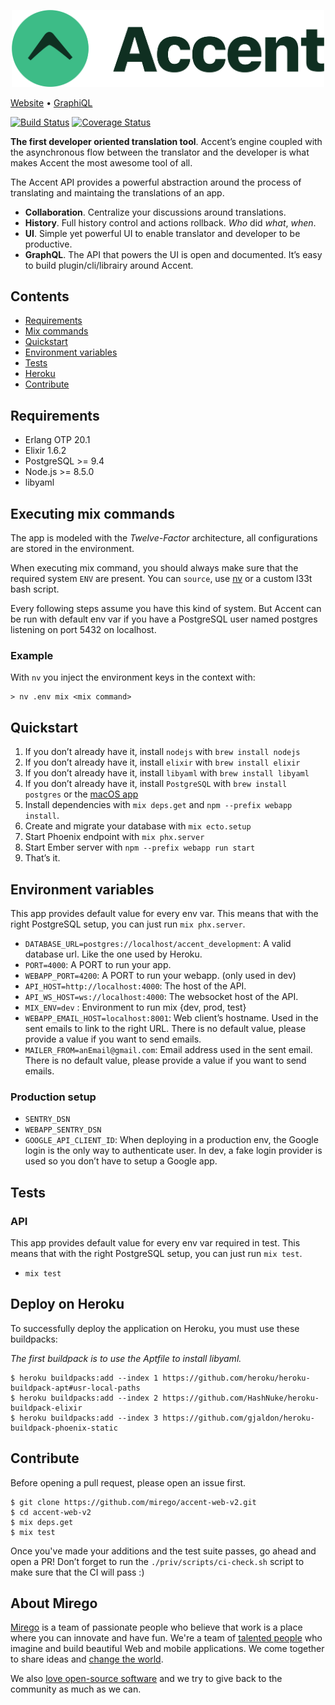 <p align="center">
  <img src="logo.svg" alt="Accent Logo" width=500 />
</p>

[Website](https://www.accent.reviews) • [GraphiQL](https://www.accent.reviews/documentation)

[![Build Status](https://travis-ci.org/mirego/accent.svg?branch=master)](https://travis-ci.org/mirego/accent)
[![Coverage Status](https://coveralls.io/repos/github/mirego/accent/badge.svg?branch=master)](https://coveralls.io/github/mirego/accent?branch=master)

**The first developer oriented translation tool**. Accent’s engine coupled with the asynchronous flow between the translator and the developer is what makes Accent the most awesome tool of all.

The Accent API provides a powerful abstraction around the process of translating and maintaing the translations of an app.

* **Collaboration**. Centralize your discussions around translations.
* **History**. Full history control and actions rollback. _Who_ did _what_, _when_.
* **UI**. Simple yet powerful UI to enable translator and developer to be productive.
* **GraphQL**. The API that powers the UI is open and documented. It’s easy to build plugin/cli/librairy around Accent.

## Contents

* [Requirements](#requirements)
* [Mix commands](#executing-mix-commands)
* [Quickstart](#quickstart)
* [Environment variables](#environment-variables)
* [Tests](#tests)
* [Heroku](#deploy-on-heroku)
* [Contribute](#contribute)

## Requirements

- Erlang OTP 20.1
- Elixir 1.6.2
- PostgreSQL >= 9.4
- Node.js >= 8.5.0
- libyaml

## Executing mix commands

The app is modeled with the _Twelve-Factor_  architecture, all configurations are stored in the environment.

When executing mix command, you should always make sure that the required system `ENV` are present. You can `source`, use [nv](https://github.com/jcouture/nv) or a custom l33t bash script.

Every following steps assume you have this kind of system.
But Accent can be run with default env var if you have a PostgreSQL user named postgres listening on port 5432 on localhost.

### Example

With `nv` you inject the environment keys in the context with:

```shell
> nv .env mix <mix command>

```

## Quickstart

  1. If you don’t already have it, install `nodejs` with `brew install nodejs`
  1. If you don’t already have it, install `elixir` with `brew install elixir`
  2. If you don’t already have it, install `libyaml` with `brew install libyaml`
  2. If you don’t already have it, install `PostgreSQL` with `brew install postgres` or the [macOS app](https://postgresapp.com/)
  3. Install dependencies with `mix deps.get` and `npm --prefix webapp install`.
  4. Create and migrate your database with `mix ecto.setup`
  5. Start Phoenix endpoint with `mix phx.server`
  5. Start Ember server with `npm --prefix webapp run start`
  6. That’s it.

## Environment variables

This app provides default value for every env var. This means that with the right PostgreSQL setup, you can just run `mix phx.server`.

- `DATABASE_URL=postgres://localhost/accent_development`: A valid database url. Like the one used by Heroku.
- `PORT=4000`: A PORT to run your app.
- `WEBAPP_PORT=4200`: A PORT to run your webapp. (only used in dev)
- `API_HOST=http://localhost:4000`: The host of the API.
- `API_WS_HOST=ws://localhost:4000`: The websocket host of the API.
- `MIX_ENV=dev` : Environment to run mix {dev, prod, test}
- `WEBAPP_EMAIL_HOST=localhost:8001`: Web client’s hostname. Used in the sent emails to link to the right URL. There is no default value, please provide a value if you want to send emails.
- `MAILER_FROM=anEmail@gmail.com`: Email address used in the sent email. There is no default value, please provide a value if you want to send emails.

### Production setup

- `SENTRY_DSN`
- `WEBAPP_SENTRY_DSN`
- `GOOGLE_API_CLIENT_ID`: When deploying in a production env, the Google login is the only way to authenticate user. In dev, a fake login provider is used so you don’t have to setup a Google app.

## Tests

### API

This app provides default value for every env var required in test. This means that with the right PostgreSQL setup, you can just run `mix test`.

- `mix test`

## Deploy on Heroku

To successfully deploy the application on Heroku, you must use these buildpacks:

_The first buildpack is to use the Aptfile to install libyaml._

```shell
$ heroku buildpacks:add --index 1 https://github.com/heroku/heroku-buildpack-apt#usr-local-paths
$ heroku buildpacks:add --index 2 https://github.com/HashNuke/heroku-buildpack-elixir
$ heroku buildpacks:add --index 3 https://github.com/gjaldon/heroku-buildpack-phoenix-static
```

## Contribute

Before opening a pull request, please open an issue first.

```shell
$ git clone https://github.com/mirego/accent-web-v2.git
$ cd accent-web-v2
$ mix deps.get
$ mix test
```

Once you've made your additions and the test suite passes, go ahead and open a PR!
Don’t forget to run the `./priv/scripts/ci-check.sh` script to make sure that the CI will pass :)

## About Mirego

[Mirego](http://mirego.com) is a team of passionate people who believe that work is a place where you can innovate and have fun. We're a team of [talented people](http://life.mirego.com) who imagine and build beautiful Web and mobile applications. We come together to share ideas and [change the world](http://mirego.org).

We also [love open-source software](http://open.mirego.com) and we try to give back to the community as much as we can.
